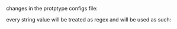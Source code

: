 changes in the protptype configs file:

every string value will be treated as regex and will be used as such: